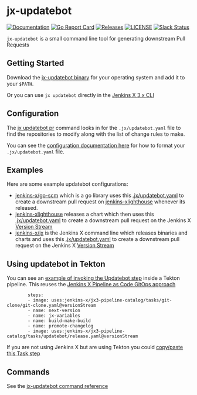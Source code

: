 # jx-updatebot

[![Documentation](https://godoc.org/github.com/jenkins-x-plugins/jx-updatebot?status.svg)](https://pkg.go.dev/mod/github.com/jenkins-x-plugins/jx-updatebot)
[![Go Report Card](https://goreportcard.com/badge/github.com/jenkins-x-plugins/jx-updatebot)](https://goreportcard.com/report/github.com/jenkins-x-plugins/jx-updatebot)
[![Releases](https://img.shields.io/github/release-pre/jenkins-x/jx-updatebot.svg)](https://github.com/jenkins-x-plugins/jx-updatebot/releases)
[![LICENSE](https://img.shields.io/github/license/jenkins-x/jx-updatebot.svg)](https://github.com/jenkins-x-plugins/jx-updatebot/blob/master/LICENSE)
[![Slack Status](https://img.shields.io/badge/slack-join_chat-white.svg?logo=slack&style=social)](https://slack.k8s.io/)

`jx-updatebot` is a small command line tool for generating downstream Pull Requests


## Getting Started

Download the [jx-updatebot binary](https://github.com/jenkins-x-plugins/jx-updatebot/releases) for your operating system and add it to your `$PATH`.

Or you can use `jx updatebot` directly in the [Jenkins X 3.x CLI](https://github.com/jenkins-x/jx)


## Configuration

The [jx updatebot pr](https://github.com/jenkins-x-plugins/jx-updatebot/blob/master/docs/cmd/jx-updatebot_pr.md) command looks in for the `.jx/updatebot.yaml` file to find the repositories to modify along with the list of change rules to make.

You can see the [configuration documentation here](https://github.com/jenkins-x-plugins/jx-updatebot/blob/master/docs/config.md#updatebot.jenkins-x.io/v1alpha1.UpdateConfig) for how to format your `.jx/updatebot.yaml` file.
         
## Examples

Here are some example updatebot configurations:

* [jenkins-x/go-scm](https://github.com/jenkins-x/go-scm) which is a go library uses this [.jx/updatebot.yaml](https://github.com/jenkins-x/go-scm/blob/main/.jx/updatebot.yaml) to create a downstream pull request on [jenkins-xlighthouse](https://github.com/jenkins-x/lighthouse) whenever its released. 
* [jenkins-xlighthouse](https://github.com/jenkins-x/lighthouse) releases a chart which then uses this [.jx/updatebot.yaml](https://github.com/jenkins-x/lighthouse/blob/main/.jx/updatebot.yaml) to create a downstream pull request on the Jenkins X [Version Stream](https://jenkins-x.io/blog/2021/01/26/jx3-walkthroughs/#version-streams)
* [jenkins-x/jx](https://github.com/jenkins-x/jx) is the Jenkins X command line which releases binaries and charts and uses this [.jx/updatebot.yaml](https://github.com/jenkins-x/jx/blob/main/.jx/updatebot.yaml) to create a downstream pull request on the Jenkins X [Version Stream](https://jenkins-x.io/blog/2021/01/26/jx3-walkthroughs/#version-streams)
          
## Using updatebot in Tekton

You can see an [example of invoking the Updatebot step](https://github.com/jenkins-x/go-scm/blob/main/.lighthouse/jenkins-x/release.yaml#L22-L23) inside a Tekton pipeline. This reuses the [Jenkins X Pipeline as Code GitOps approach](https://jenkins-x.io/blog/2021/02/25/gitops-pipelines/)

``` 
        steps:
        - image: uses:jenkins-x/jx3-pipeline-catalog/tasks/git-clone/git-clone.yaml@versionStream
        - name: next-version
        - name: jx-variables
        - name: build-make-build
        - name: promote-changelog
        - image: uses:jenkins-x/jx3-pipeline-catalog/tasks/updatebot/release.yaml@versionStream
```

If you are not using Jenkins X but are using Tekton you could [copy/paste this Task step](https://github.com/jenkins-x/jx3-pipeline-catalog/blob/master/tasks/updatebot/release.yaml#L14-L18)

## Commands

See the [jx-updatebot command reference](https://github.com/jenkins-x-plugins/jx-updatebot/blob/master/docs/cmd/jx-updatebot.md)
